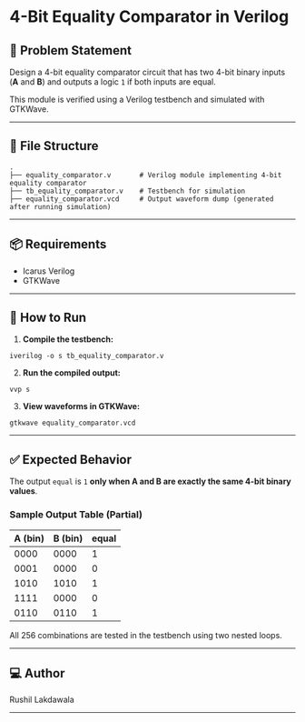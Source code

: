 # 4-Bit Equality Comparator in Verilog

## 📝 Problem Statement

Design a 4-bit equality comparator circuit that has two 4-bit binary inputs (**A** and **B**) and outputs a logic `1` if both inputs are equal.

This module is verified using a Verilog testbench and simulated with GTKWave.

---

## 📁 File Structure

```
.
├── equality_comparator.v       # Verilog module implementing 4-bit equality comparator
├── tb_equality_comparator.v    # Testbench for simulation
├── equality_comparator.vcd     # Output waveform dump (generated after running simulation)
```

---

## 📦 Requirements

- Icarus Verilog
- GTKWave

---

## 🔧 How to Run

1. **Compile the testbench:**

```
iverilog -o s tb_equality_comparator.v
```

2. **Run the compiled output:**

```
vvp s
```

3. **View waveforms in GTKWave:**

```
gtkwave equality_comparator.vcd
```

---

## ✅ Expected Behavior

The output `equal` is `1` **only when A and B are exactly the same 4-bit binary values**.

### Sample Output Table (Partial)

| A (bin) | B (bin) | equal |
|--------|--------|--------|
| 0000   | 0000   |   1    |
| 0001   | 0000   |   0    |
| 1010   | 1010   |   1    |
| 1111   | 0000   |   0    |
| 0110   | 0110   |   1    |

All 256 combinations are tested in the testbench using two nested loops.

---

## 💻 Author

Rushil Lakdawala

---
